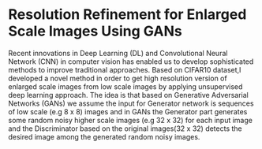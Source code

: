 # Resolution Refinement for Enlarged Scale Images Using GANs
 
Recent innovations in Deep Learning (DL) and Convolutional Neural Network (CNN) in computer vision 
has enabled us to develop sophisticated methods to improve traditional approaches.
Based on CIFAR10 dataset,I developed a novel method in order to get high resolution version of enlarged 
scale images from low scale images by applying unsupervised deep learning approach. 
The idea is that based on Generative Adversarial Networks (GANs) we assume the input for
Generator network is sequences of low scale (e.g 8 x 8) images and in GANs the Generator part generates some random
noisy higher scale images (e.g 32 x 32) for each input image and the Discriminator based on the original
images(32 x 32) detects the desired image among the generated random noisy images. 

